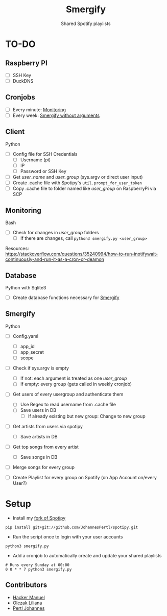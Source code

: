 <h1 align=center>Smergify</h1>

<p align=center>Shared Spotify playlists</p>

# TO-DO
## Raspberry PI
- [ ] SSH Key
- [ ] DuckDNS

## Cronjobs
- [ ] Every minute: [Monitoring](#monitoring)
- [ ] Every week: [Smergify without arguments](#smergify)

## Client
Python
- [ ] Config file for SSH Credentials
    - [ ] Username (pi)
    - [ ] IP
    - [ ] Password or SSH Key
- [ ] Get *user_name* and *user_group* (sys.argv or direct user input)
- [ ] Create .cache file with Spotipy's ```util.prompt_for_user_token```
- [ ] Copy .cache file to folder named like *user_group* on RaspberryPi via SCP
 
## Monitoring
Bash
- [ ] Check for changes in *user_group* folders
    - [ ] If there are changes, call ```python3 smergify.py <user_group>```
    
Resources:  
https://stackoverflow.com/questions/35240994/how-to-run-inotifywait-continuously-and-run-it-as-a-cron-or-deamon
 
## Database
Python with Sqlite3
- [ ] Create database functions necessary for [Smergify](#smergify)

 
## Smergify
Python
- [ ] Config.yaml
    - [ ] app_id
    - [ ] app_secret
    - [ ] scope
- [ ] Check if sys.argv is empty
    - [ ] If not: each argument is treated as one *user_group*
    - [ ] If empty: every group (gets called in weekly cronjob)
- [ ] Get users of every usergroup and authenticate them
    - [ ] Use Regex to read username from .cache file
    - [ ] Save users in DB
        - [ ] If already existing but new group: Change to new group
- [ ] Get artists from users via spotipy
    - [ ] Save artists in DB
- [ ] Get top songs from every artist
    - [ ] Save songs in DB
- [ ] Merge songs for every group
- [ ] Create Playlist for every group on Spotify (on App Account on/every User?)


# Setup

* Install my [fork of Spotipy](https://github.com/JohannesPertl/spotipy)

```
pip install git+git://github.com/JohannesPertl/spotipy.git
```

* Run the script once to login with your user accounts

```
python3 smergify.py
```

* Add a cronjob to automatically create and update your shared playlists

```
# Runs every Sunday at 00:00
0 0 * * 7 python3 smergify.py
```


## Contributors
* [Hacker Manuel](https://github.com/HackerManuel)
* [Olczak Liliana](https://github.com/LiliOlczack)
* [Pertl Johannes](https://github.com/JohannesPertl)

